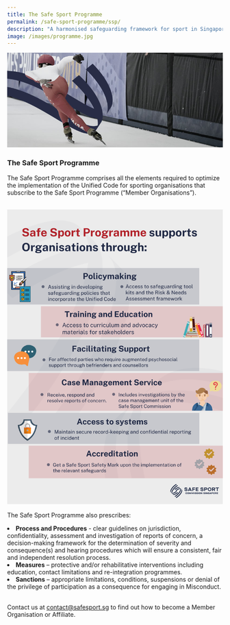 ```yaml
---
title: The Safe Sport Programme
permalink: /safe-sport-programme/ssp/
description: "A harmonised safeguarding framework for sport in Singapore "
image: /images/programme.jpg
---
```

![Alt text for image on Isomer site](/images/programme.jpg)

### The Safe Sport Programme
 
The Safe Sport Programme comprises all the elements required to optimize the implementation of the Unified Code for sporting organisations that subscribe to the Safe Sport Programme (“Member Organisations”).
<br><br>

![](/images/Safe%20Sport%20Programme.png)
<br>


The Safe Sport Programme also prescribes:

<li><b>Process and Procedures</b> - clear guidelines on jurisdiction, confidentiality, assessment and
investigation of reports of concern, a decision-making framework for the determination of severity and consequence(s) and hearing procedures which will ensure a consistent, fair and independent resolution process. </li>
<li><b>Measures</b> – protective and/or rehabilitative interventions including education, contact limitations and re-integration programmes.</li>
<li><b>Sanctions</b> – appropriate limitations, conditions, suspensions or denial of the privilege of
participation as a consequence for engaging in Misconduct.</li>

<br> Contact us at contact@safesport.sg to find out how to become a Member Organisation or Affiliate.